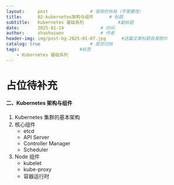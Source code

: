 ```yaml
---
layout:     post   				# 使用的布局（不需要改）
title:      02-kubernetes架构与组件 		# 标题 
subtitle:   Kubernetes 基础系列 			#副标题
date:       2025-01-14 				# 时间
author:     zhaohaiwen 				# 作者
header-img: img/post-bg-2025-01-07.jpg		#这篇文章标题背景图片
catalog: true 					# 是否归档
tags:						#标签
    - Kubernetes 基础系列
---
```

# 占位待补充

#### 二、Kubernetes 架构与组件

1. Kubernetes 集群的基本架构
2. 核心组件
   - etcd
   - API Server
   - Controller Manager
   - Scheduler
3. Node 组件
   - kubelet
   - kube-proxy
   - 容器运行时
